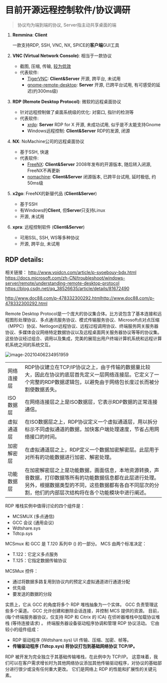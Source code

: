 # 目前开源远程控制软件/协议调研 #

> 协议均为端到端的协议, Server指主动共享桌面的端

1. **Remmina**: **Client**

    一款支持RDP, SSH, VNC, NX, SPICE的**客户端**GUI工具

2. **VNC (Virtual Network Console)**: 相当于一款协议

    - 截图, 压缩, 传输, [较为低效](https://superuser.com/questions/285250/why-is-vnc-on-windows-so-slow)
    - 代表软件: 
      - [TigerVNC](https://tigervnc.org/): **Client&Server**
        开源, 跨平台, 未试用
      - [gnome-remote-desktop](https://wiki.gnome.org/Projects/Mutter/RemoteDesktop): **Server**
        开源, 已跨平台试用, 有可感受的延迟(约300ms级)
    
3. **RDP (Remote Desktop Protocol)**: 微软的远程桌面协议

    - 针对远程控制做了桌面系统级的优化: 对窗口, 指针的检测等
    - 代表软件:
      - [xrdp](http://xrdp.org/): **Server**
        RDP for X
        开源, 未成功试用, 似乎是不太能支持Gnome
      - Windows远程控制: **Client&Server**
        RDP的发源, 闭源

4. **NX**: NoMachine公司的远程桌面协议

    - 基于SSH, 快速
    - 代表软件:
      - [FreeNX](https://sourceforge.net/projects/freenx.berlios/): **Client&Server**
        2008年发布的开源版本, 随后转入闭源, FreeNX不再更新
      - [nomachine](https://www.nomachine.com/): **Client&Server**
        闭源版本, 已跨平台试用, 延时极低, 约50ms级
    
5. **x2go**: FreeNX的新替代品 (**Client&Server**)

    - 基于SSH
    - 有Windows的**Client**, 但**Server**只支持Linux
    - 开源, 未试用

6. **xpra**: 远程控制软件 (**Client&Server**)

    - 可用SSL, SSH, WS等多种协议
    - 开源, 跨平台, 未试用



## RDP details:

相关链接：
http://www.voidcn.com/article/p-syoebouy-bdx.html
https://docs.microsoft.com/zh-CN/troubleshoot/windows-server/remote/understanding-remote-desktop-protocol
https://blog.csdn.net/qq_38526635/article/details/81672490

http://www.doc88.com/p-478332300292.htmlhttp://www.doc88.com/p-478332300292.html

Remote Desktop Protocol是一个庞大的协议集合体。比方说包含了基本连接和远程图形处理协议、多点通讯服务协议、模式传输服务协议、Microsoft点对点压缩（MPPC）协议、Netlogon远程协议、远程过程调用协议、终端服务网关服务器协议、多媒体会议网络特定数据协议以及远程桌面网关服务器协议等等的协议集。这些协议经过组合、调用以及集成，完美的展现出用户终端计算机系统和远程计算机系统之间的系统交互。

![image-20210406234951959](C:\Users\Victor\AppData\Roaming\Typora\typora-user-images\image-20210406234951959.png)

|            |                                                              |
| ---------- | ------------------------------------------------------------ |
| 网络连接层 | RDP协议建立在TCP/IP协议之上，由于传输的数据量比较大，因此在协议的底层首先定义一层网络连接层。它定义了一个完整的RDP数据逻辑包，以避免由于网络包长度过长而被分割使数据丢失。 |
| ISO数据层  | 在网络连接层之上是ISO数据层，它表示RDP数据的正常连接通信。   |
| 虚拟通道层 | 在ISO数据层之上，RDP协议定义一个虚拟通道层，用以拆分标示不同虚拟通道的数据，加快客户端处理速度，节省占用网络接口的时间。 |
| 加密解密层 | 在虚拟通道层之上，RDP定义一个数据加密解密层。此层用于对所有的功能数据进行加密、解密处理。 |
| 功能数据层 | 在加密解密层之上是功能数据，画面信息，本地资源转换，声音数据，打印数据等所有的功能数据信息都在此层进行处理。另外，根据数据类型的不同，这些数据都有各自不同层次的分割，他们的内部层次结构将在各个功能模块中进行阐述。 |

RDP 堆栈实例中值得讨论的四个组件是：

- MCSMUX (多点通信)
- GCC 会议 (通用会议)
- Wdtshare.sys
- Tdtcp.sys

MCSmux 和 GCC 是 T.120 系列中 () 的一部分。 MCS 由两个标准决定：

- T.122：它定义多点服务
- T.125：它指定数据传输协议

MCSMux 控件：

- 通过将数据多路复用到协议内的预定义虚拟通道进行通道分配
- 优先级
- 要发送的数据的分段

实质上，它从 GCC 的角度将多个 RDP 堆栈抽象为一个实体。 GCC 负责管理这些多个渠道。 GCC 允许创建和删除会话连接，并控制 MCS 提供的资源。 目前， (每个终端服务器协议，仅支持 RDP 和 Citrix 的 ICA) 在侦听器堆栈中加载协议堆栈 (等待连接请求) 。 终端服务器设备驱动程序协调和管理 RDP 协议活动。 它由较小的组件组成：

- RDP 驱动程序 (Wdtshare.sys) UI 传输、压缩、加密、帧等。
- **传输驱动程序 (Tdtcp.sys) 将协议打包到基础网络协议 TCP/IP。**

RDP 被开发为完全独立于其基础传输堆栈，在此例中为 TCP/IP。 这意味着，我们可以在客户需求增长时为其他网络协议添加其他传输驱动程序，对协议的基础部分进行很少或没有任何重大更改。 它们是网络上 RDP 的性能和扩展性的关键元素。